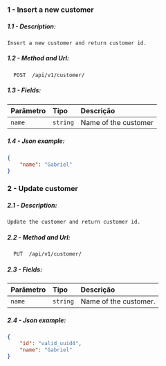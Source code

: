### 1 - Insert a new customer

##### 1.1 - Description:

```text
Insert a new customer and return customer id.
```
##### 1.2 - Method and Url:

```http
  POST  /api/v1/customer/
```

##### 1.3 - Fields:

| Parâmetro   | Tipo       | Descrição                           |
| :---------- | :--------- | :---------------------------------- |
| `name` | `string` | Name of the customer |

##### 1.4 - Json example:

```json
{
    "name": "Gabriel"
}
```

### 2 - Update customer

##### 2.1 - Description:

```text
Update the customer and return customer id.
```
##### 2.2 - Method and Url:

```http
  PUT  /api/v1/customer/
```

##### 2.3 - Fields:

| Parâmetro   | Tipo       | Descrição                           |
| :---------- | :--------- | :---------------------------------- |
| `name` | `string` | Name of the customer. |

##### 2.4 - Json example:

```json
{
    "id": "valid_uuid4",
    "name": "Gabriel"
}
```